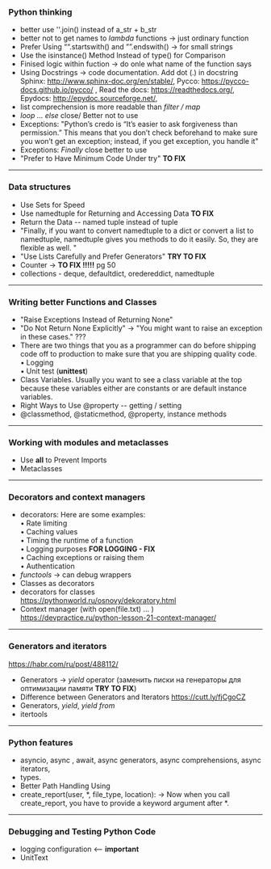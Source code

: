 ### Python thinking

- better use ''.join() instead of a_str + b_str  
- better not to get names to *lambda* functions -> just ordinary function  
- Prefer Using ““.startswith() and ””.endswith() -> for small strings  
- Use the isinstance() Method Instead of type() for Comparison  
- Finised logic within fuction -> do onle what name of the function says  
- Using Docstrings -> code documentation. Add dot (.) in docstring  
   Sphinx:  http://www.sphinx-doc.org/en/stable/, Pycco:  https://pycco-docs.github.io/pycco/ , Read the docs:  https://readthedocs.org/, Epydocs:  http://epydoc.sourceforge.net/,  
- list comprechension is more readable than *filter / map*  
- *loop ... else* close/ Better not to use  
- Exceptions: "Python’s credo is “It’s easier to ask forgiveness than permission.” This means that you don’t check beforehand to make sure you won’t get an exception; instead, if you get exception, you handle it"  
- Exceptions: *Finally* close better to use   
- "Prefer to Have Minimum Code Under try" **TO FIX**  
--------------------------------------------

### Data structures

- Use Sets for Speed
- Use namedtuple for Returning and Accessing Data **TO FIX**  
- Return the Data -- named tuple instead of tuple  
- "Finally, if you want to convert namedtuple to a dict or convert a list to namedtuple, namedtuple gives you methods to do it easily. So, they are flexible as well. "  
- "Use Lists Carefully and Prefer Generators" **TRY TO FIX**  
- Counter -> **TO FIX !!!!!** pg 50  
- collections - deque, defaultdict, oredereddict, namedtuple

--------------------------------------------

### Writing better Functions and Classes  

- "Raise Exceptions Instead of Returning None"  
- "Do Not Return None Explicitly" -> "You might want to raise an exception in these cases." ???  
- There are two things that you as a programmer can do before shipping code off to production to make sure that you are shipping quality code.
    • Logging  
    • Unit test (**unittest**)
- Class Variables. Usually you want to see a class variable at the top because these variables either are constants or are default instance variables.  
- Right Ways to Use @property  -- getting / setting  
- @classmethod, @staticmethod, @property,  instance methods  

--------------------------------------------

### Working with modules and metaclasses

- Use __all__ to Prevent Imports  
- Metaclasses 

--------------------------------------------

### Decorators and context managers

- decorators: Here are some examples:  
• Rate limiting  
• Caching values  
• Timing the runtime of a function  
• Logging purposes  **FOR LOGGING - FIX**  
• Caching exceptions or raising them  
• Authentication
- *functools* -> can debug wrappers
- Classes as decorators
- decorators for classes  
  https://pythonworld.ru/osnovy/dekoratory.html
- Context manager (with open(file.txt) ... )  
https://devpractice.ru/python-lesson-21-context-manager/  
  
--------------------------------------------

### Generators and iterators

https://habr.com/ru/post/488112/  
- Generators -> *yield* operator  (заменить писки на генераторы для оптимизации памяти **TRY TO FIX**)  
- Difference between Generators and Iterators https://cutt.ly/fjCgoCZ  
- Generators, *yield*, *yield from* 
- itertools  

-------------------------------------------- 

### Python features 

- asyncio, async , await, async generators, async comprehensions, async iterators,   
- types. 
- Better Path Handling Using   
- create_report(user, *, file_type, location): -> Now when you call create_report, you have to provide a keyword argument after *. 

-------------------------------------------- 

### Debugging and Testing Python Code

- logging configuration <-- **important**  
- UnitText

